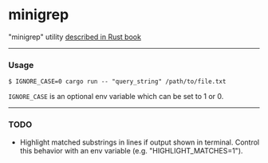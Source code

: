 # minigrep

"minigrep" utility [described in Rust book](https://doc.rust-lang.org/book/ch12-00-an-io-project.html)

---

### Usage

```shell
$ IGNORE_CASE=0 cargo run -- "query_string" /path/to/file.txt 
```

`IGNORE_CASE` is an optional env variable which can be set to 1 or 0.

---

### TODO

- Highlight matched substrings in lines if output shown in terminal.
  Control this behavior with an env variable (e.g. "HIGHLIGHT_MATCHES=1").
